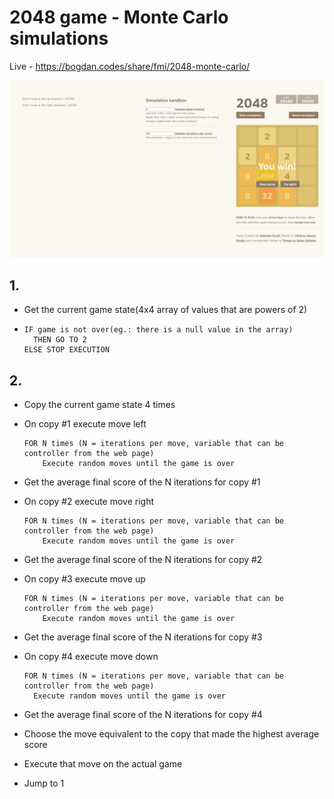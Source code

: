 # 2048 game - Monte Carlo simulations

Live - https://bogdan.codes/share/fmi/2048-monte-carlo/

![won](https://raw.githubusercontent.com/BogdanCln/2048-monte-carlo/master/2048.jpg)

## 1. 
- Get the current game state(4x4 array of values that are powers of 2)
- 
    ```
    IF game is not over(eg.: there is a null value in the array)
      THEN GO TO 2
    ELSE STOP EXECUTION
## 2. 
- Copy the current game state 4 times
- On copy #1 execute move left
  ```
  FOR N times (N = iterations per move, variable that can be controller from the web page)
      Execute random moves until the game is over
- Get the average final score of the N iterations for copy #1
- On copy #2 execute move right
  ```
  FOR N times (N = iterations per move, variable that can be controller from the web page)
      Execute random moves until the game is over
- Get the average final score of the N iterations for copy #2
- On copy #3 execute move up 
  ```
  FOR N times (N = iterations per move, variable that can be controller from the web page)
      Execute random moves until the game is over
- Get the average final score of the N iterations for copy #3
- On copy #4 execute move down
  ```
  FOR N times (N = iterations per move, variable that can be controller from the web page)
    Execute random moves until the game is over
- Get the average final score of the N iterations for copy #4

- Choose the move equivalent to the copy that made the highest average score
- Execute that move on the actual game
- Jump to 1
